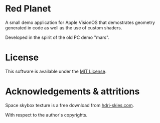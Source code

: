 # Red Planet

A small demo application for Apple VisionOS that demostrates geometry generated in code as well as the use of custom shaders.

Developed in the spirit of the old PC demo "mars".

# License

This software is available under the [MIT License](LICENSE.md).

# Acknowledgements & attritions

Space skybox texture is a free download from [hdri-skies.com](https://hdri-skies.com/).

With respect to the author's copyrights.
